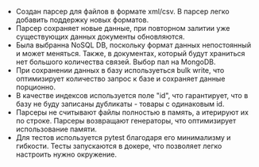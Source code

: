 * Создан парсер для файлов в формате xml/csv. В парсер легко добавить
поддержку новых форматов.
* Парсер сохраняет новые данные, при повторном залитии уже существующих
данных документы обновляются.
* Была выбранна NoSQL DB, поскольку формат данных непостоянный
и может меняться. Также, в документах, который будут храниться нет
большого количества связей. Выбор пал на MongoDB.
* При сохранении данных в базу используеться bulk write, что оптимизирует
количество запрос к базе и сохраняет данные порционно.
* В качестве индексов используется поле "id", что гарантирует, что в базу
не буду записаны дубликаты - товары с одинаковым id.
* Парсеры не считывают файлы полностью в память, а итерируют их по строке.
Парсеры возвращают генераторы, что оптимизирует использование памяти.
* Для тестов используется pytest благодаря его минимализму и гибкости.
Тесты запускаются в докере, что позволяет легко настроить нужно окружение.
